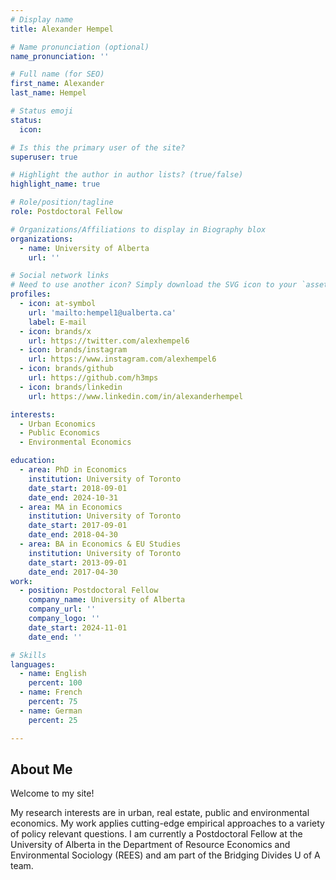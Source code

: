 ```yaml
---
# Display name
title: Alexander Hempel

# Name pronunciation (optional)
name_pronunciation: ''

# Full name (for SEO)
first_name: Alexander
last_name: Hempel

# Status emoji
status:
  icon: 

# Is this the primary user of the site?
superuser: true

# Highlight the author in author lists? (true/false)
highlight_name: true

# Role/position/tagline
role: Postdoctoral Fellow

# Organizations/Affiliations to display in Biography blox
organizations:
  - name: University of Alberta
    url: ''

# Social network links
# Need to use another icon? Simply download the SVG icon to your `assets/media/icons/` folder.
profiles:
  - icon: at-symbol
    url: 'mailto:hempel1@ualberta.ca'
    label: E-mail
  - icon: brands/x
    url: https://twitter.com/alexhempel6
  - icon: brands/instagram
    url: https://www.instagram.com/alexhempel6
  - icon: brands/github
    url: https://github.com/h3mps
  - icon: brands/linkedin
    url: https://www.linkedin.com/in/alexanderhempel

interests:
  - Urban Economics
  - Public Economics
  - Environmental Economics

education:
  - area: PhD in Economics
    institution: University of Toronto
    date_start: 2018-09-01
    date_end: 2024-10-31
  - area: MA in Economics
    institution: University of Toronto
    date_start: 2017-09-01
    date_end: 2018-04-30
  - area: BA in Economics & EU Studies
    institution: University of Toronto
    date_start: 2013-09-01
    date_end: 2017-04-30
work:
  - position: Postdoctoral Fellow
    company_name: University of Alberta
    company_url: ''
    company_logo: ''
    date_start: 2024-11-01
    date_end: ''

# Skills
languages:
  - name: English
    percent: 100
  - name: French
    percent: 75
  - name: German
    percent: 25

---
```


## About Me

Welcome to my site!

My research interests are in urban, real estate, public and environmental economics. My work applies cutting-edge empirical approaches to a variety of policy relevant questions. I am currently a Postdoctoral Fellow at the University of Alberta in the Department of Resource Economics and Environmental Sociology (REES) and am part of the Bridging Divides U of A team.
